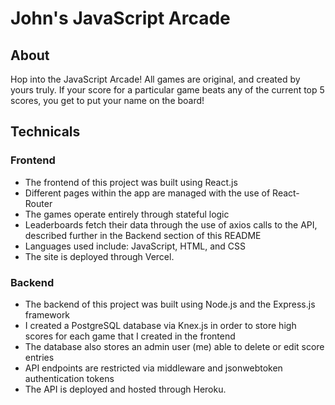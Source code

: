 # John's JavaScript Arcade

## About
Hop into the JavaScript Arcade! All games are original, and created by yours truly.  If your score for a particular game beats any of the current top 5 scores, you get to put your name on the board!

## Technicals
### Frontend
- The frontend of this project was built using React.js 
- Different pages within the app are managed with the use of React-Router 
- The games operate entirely through stateful logic
- Leaderboards fetch their data through the use of axios calls to the API, described further in the Backend section of this README
- Languages used include: JavaScript, HTML, and CSS
- The site is deployed through Vercel.

### Backend
- The backend of this project was built using Node.js and the Express.js framework  
- I created a PostgreSQL database via Knex.js in order to store high scores for each game that I created in the frontend
- The database also stores an admin user (me) able to delete or edit score entries
- API endpoints are restricted via middleware and jsonwebtoken authentication tokens
- The API is deployed and hosted through Heroku. 
